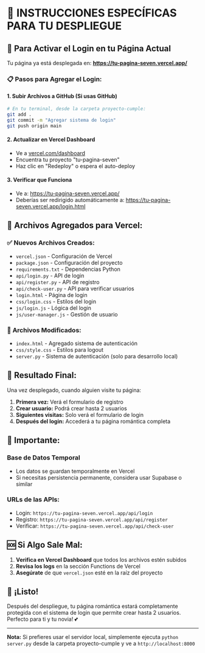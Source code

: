 # 🎯 INSTRUCCIONES ESPECÍFICAS PARA TU DESPLIEGUE

## 🚀 Para Activar el Login en tu Página Actual

Tu página ya está desplegada en: **https://tu-pagina-seven.vercel.app/**

### 📋 Pasos para Agregar el Login:

#### 1. **Subir Archivos a GitHub** (Si usas GitHub)
```bash
# En tu terminal, desde la carpeta proyecto-cumple:
git add .
git commit -m "Agregar sistema de login"
git push origin main
```

#### 2. **Actualizar en Vercel Dashboard**
- Ve a [vercel.com/dashboard](https://vercel.com/dashboard)
- Encuentra tu proyecto "tu-pagina-seven"
- Haz clic en "Redeploy" o espera el auto-deploy

#### 3. **Verificar que Funciona**
- Ve a: https://tu-pagina-seven.vercel.app/
- Deberías ser redirigido automáticamente a: https://tu-pagina-seven.vercel.app/login.html

## 🔧 Archivos Agregados para Vercel:

### ✅ **Nuevos Archivos Creados:**
- `vercel.json` - Configuración de Vercel
- `package.json` - Configuración del proyecto  
- `requirements.txt` - Dependencias Python
- `api/login.py` - API de login
- `api/register.py` - API de registro
- `api/check-user.py` - API para verificar usuarios
- `login.html` - Página de login
- `css/login.css` - Estilos del login
- `js/login.js` - Lógica del login
- `js/user-manager.js` - Gestión de usuario

### 🔄 **Archivos Modificados:**
- `index.html` - Agregado sistema de autenticación
- `css/style.css` - Estilos para logout
- `server.py` - Sistema de autenticación (solo para desarrollo local)

## 🎯 **Resultado Final:**

Una vez desplegado, cuando alguien visite tu página:

1. **Primera vez:** Verá el formulario de registro
2. **Crear usuario:** Podrá crear hasta 2 usuarios
3. **Siguientes visitas:** Solo verá el formulario de login
4. **Después del login:** Accederá a tu página romántica completa

## 🚨 **Importante:**

### Base de Datos Temporal
- Los datos se guardan temporalmente en Vercel
- Si necesitas persistencia permanente, considera usar Supabase o similar

### URLs de las APIs:
- Login: `https://tu-pagina-seven.vercel.app/api/login`
- Registro: `https://tu-pagina-seven.vercel.app/api/register`
- Verificar: `https://tu-pagina-seven.vercel.app/api/check-user`

## 🆘 **Si Algo Sale Mal:**

1. **Verifica en Vercel Dashboard** que todos los archivos estén subidos
2. **Revisa los logs** en la sección Functions de Vercel
3. **Asegúrate** de que `vercel.json` esté en la raíz del proyecto

## 🎉 **¡Listo!**

Después del despliegue, tu página romántica estará completamente protegida con el sistema de login que permite crear hasta 2 usuarios. Perfecto para ti y tu novia! 💕

---

**Nota:** Si prefieres usar el servidor local, simplemente ejecuta `python server.py` desde la carpeta proyecto-cumple y ve a `http://localhost:8000`






